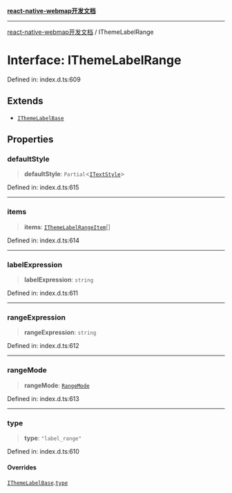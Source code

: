 [**react-native-webmap开发文档**](../README.md)

***

[react-native-webmap开发文档](../globals.md) / IThemeLabelRange

# Interface: IThemeLabelRange

Defined in: index.d.ts:609

## Extends

- [`IThemeLabelBase`](IThemeLabelBase.md)

## Properties

### defaultStyle

> **defaultStyle**: `Partial`\<[`ITextStyle`](ITextStyle.md)\>

Defined in: index.d.ts:615

***

### items

> **items**: [`IThemeLabelRangeItem`](IThemeLabelRangeItem.md)[]

Defined in: index.d.ts:614

***

### labelExpression

> **labelExpression**: `string`

Defined in: index.d.ts:611

***

### rangeExpression

> **rangeExpression**: `string`

Defined in: index.d.ts:612

***

### rangeMode

> **rangeMode**: [`RangeMode`](../enumerations/RangeMode.md)

Defined in: index.d.ts:613

***

### type

> **type**: `"label_range"`

Defined in: index.d.ts:610

#### Overrides

[`IThemeLabelBase`](IThemeLabelBase.md).[`type`](IThemeLabelBase.md#type)
